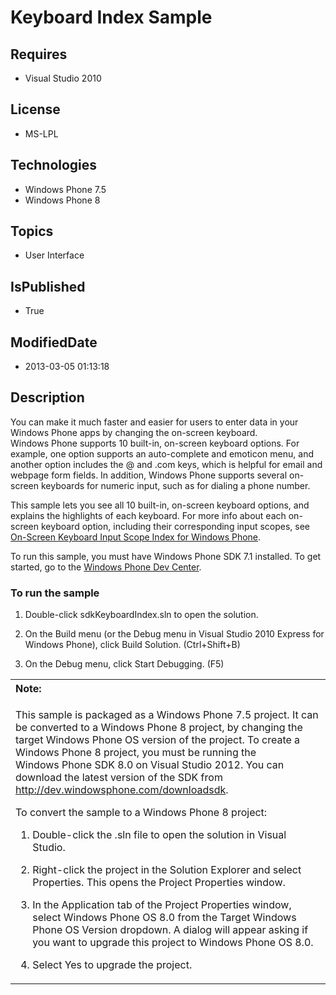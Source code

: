 # Keyboard Index Sample
## Requires
* Visual Studio 2010
## License
* MS-LPL
## Technologies
* Windows Phone 7.5
* Windows Phone 8
## Topics
* User Interface
## IsPublished
* True
## ModifiedDate
* 2013-03-05 01:13:18
## Description

<div id="mainBody">
<p></p>
<div class="introduction">
<p>You can make it much faster and easier for users to enter data in your Windows&nbsp;Phone apps by changing the on-screen keyboard. Windows&nbsp;Phone supports 10 built-in, on-screen keyboard options. For example, one option supports an auto-complete and emoticon menu,
 and another option includes the <span class="ui">@</span> and <span class="ui">
.com</span> keys, which is helpful for email and webpage form fields. In addition, Windows&nbsp;Phone supports several on-screen keyboards for numeric input, such as for dialing a phone number.
</p>
<p>This sample lets you see all 10 built-in, on-screen keyboard options, and explains the highlights of each keyboard. For more info about each on-screen keyboard option, including their corresponding input scopes, see
<a href="http://go.microsoft.com/fwlink/?LinkId=228503">On-Screen Keyboard Input Scope Index for Windows Phone</a>.</p>
<p>To run this sample, you must have Windows&nbsp;Phone&nbsp;SDK&nbsp;7.1 installed. To get started, go to the
<a href="http://go.microsoft.com/fwlink/?LinkID=259204">Windows Phone Dev Center</a>.</p>
<h3 class="procedureSubHeading">To run the sample</h3>
<div class="subSection">
<ol>
<li>
<p>Double-click sdkKeyboardIndex.sln to open the solution.</p>
</li><li>
<p>On the <span class="ui">Build</span> menu (or the <span class="ui">Debug</span> menu in Visual Studio&nbsp;2010 Express for Windows&nbsp;Phone), click
<span class="ui">Build Solution</span>. (Ctrl&#43;Shift&#43;B)</p>
</li><li>
<p>On the <span class="ui">Debug</span> menu, click <span class="ui">Start Debugging</span>. (F5)</p>
</li></ol>
</div>
<div class="alert">
<table width="100%" cellspacing="0" cellpadding="0">
<tbody>
<tr>
<th align="left"><b>Note:</b> </th>
</tr>
<tr>
<td>
<p>This sample is packaged as a Windows&nbsp;Phone&nbsp;7.5 project. It can be converted to a Windows&nbsp;Phone&nbsp;8 project, by changing the target Windows Phone OS version of the project. To create a Windows&nbsp;Phone&nbsp;8 project, you must be running the Windows&nbsp;Phone&nbsp;SDK&nbsp;8.0 on
 Visual Studio 2012. You can download the latest version of the SDK from <a href="http://dev.windowsphone.com/downloadsdk">
http://dev.windowsphone.com/downloadsdk</a>.</p>
<p>To convert the sample to a Windows&nbsp;Phone&nbsp;8 project:</p>
<ol>
<li>
<p>Double-click the <span class="ui">.sln</span> file to open the solution in Visual Studio.</p>
</li><li>
<p>Right-click the project in the <span class="ui">Solution Explorer</span> and select
<span class="ui">Properties</span>. This opens the <span class="ui">Project Properties</span> window.</p>
</li><li>
<p>In the <span class="ui">Application</span> tab of the Project Properties window, select
<span class="ui">Windows Phone OS 8.0</span> from the <span class="ui">Target Windows Phone OS Version</span> dropdown. A dialog will appear asking if you want to upgrade this project to Windows Phone OS 8.0.</p>
</li><li>
<p>Select <span class="ui">Yes</span> to upgrade the project.</p>
</li></ol>
</td>
</tr>
</tbody>
</table>
</div>
</div>
</div>
